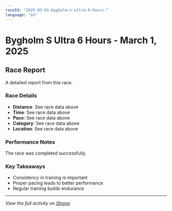 ```yaml
---
raceId: "2025-03-01-bygholm-s-ultra-6-hours-"
language: "en"
---
```


# Bygholm S Ultra 6 Hours  - March 1, 2025

## Race Report

A detailed report from this race.

### Race Details

- **Distance**: See race data above
- **Time**: See race data above  
- **Pace**: See race data above
- **Category**: See race data above
- **Location**: See race data above

### Performance Notes

The race was completed successfully.

### Key Takeaways

- Consistency in training is important
- Proper pacing leads to better performance
- Regular training builds endurance

---

_View the full activity on [Strava](https://www.strava.com/activities/15721472352)_